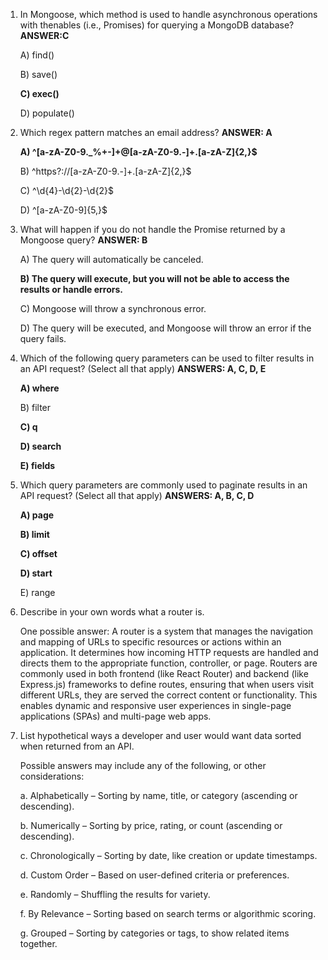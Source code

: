 1. In Mongoose, which method is used to handle asynchronous operations with thenables (i.e., Promises) for querying a MongoDB database? **ANSWER:C**

   A) find()

   B) save()

   **C) exec()**

   D) populate()



2. Which regex pattern matches an email address? **ANSWER: A**

   **A) ^[a-zA-Z0-9._%+-]+@[a-zA-Z0-9.-]+\.[a-zA-Z]{2,}$**

   B) ^https?://[a-zA-Z0-9.-]+\.[a-zA-Z]{2,}$

   C) ^\d{4}-\d{2}-\d{2}$

   D) ^[a-zA-Z0-9]{5,}$



3. What will happen if you do not handle the Promise returned by a Mongoose query? **ANSWER: B**

   A) The query will automatically be canceled.

   **B) The query will execute, but you will not be able to access the results or handle errors.**

   C) Mongoose will throw a synchronous error.

   D) The query will be executed, and Mongoose will throw an error if the query fails.




4. Which of the following query parameters can be used to filter results in an API request? (Select all that apply) **ANSWERS: A, C, D, E**

   **A) where**

   B) filter

   **C) q**

   **D) search**

   **E) fields**



5. Which query parameters are commonly used to paginate results in an API request? (Select all that apply) **ANSWERS: A, B, C, D**

   **A) page**

   **B) limit**

   **C) offset**

   **D) start**

   E) range



6. Describe in your own words what a router is.

   One possible answer: A router is a system that manages the navigation and mapping of URLs to specific resources or actions within an application. It determines how incoming HTTP requests are handled and directs them to the appropriate function, controller, or page. Routers are commonly used in both frontend (like React Router) and backend (like Express.js) frameworks to define routes, ensuring that when users visit different URLs, they are served the correct content or functionality. This enables dynamic and responsive user experiences in single-page applications (SPAs) and multi-page web apps.



7. List hypothetical ways a developer and user would want data sorted when returned from an API.

   Possible answers may include any of the following, or other considerations:
   
   a. Alphabetically – Sorting by name, title, or category (ascending or descending).

   b. Numerically – Sorting by price, rating, or count (ascending or descending).

   c. Chronologically – Sorting by date, like creation or update timestamps.

   d. Custom Order – Based on user-defined criteria or preferences.

   e. Randomly – Shuffling the results for variety.

   f. By Relevance – Sorting based on search terms or algorithmic scoring.

   g. Grouped – Sorting by categories or tags, to show related items together.
